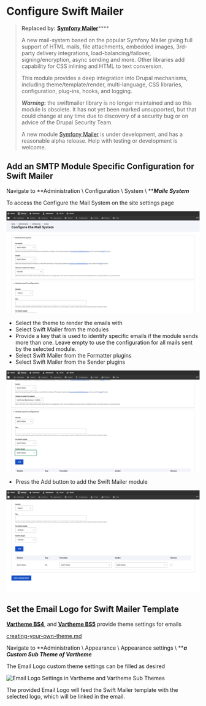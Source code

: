# Configure Swift Mailer

> **Replaced by:** [**Symfony Mailer**](https://www.drupal.org/project/symfony\_mailer)****
>
> A new mail-system based on the popular Symfony Mailer giving full support of HTML mails, file attachments, embedded images, 3rd-party delivery integrations, load-balancing/failover, signing/encryption, async sending and more. Other libraries add capability for CSS inlining and HTML to text conversion.
>
> This module provides a deep integration into Drupal mechanisms, including theme/template/render, multi-language, CSS libraries, configuration, plug-ins, hooks, and logging.
>
>
>
> _**Warning**_**:** the swiftmailer library is no longer maintained and so this module is obsolete. It has not yet been marked unsupported, but that could change at any time due to discovery of a security bug or on advice of the Drupal Security Team.
>
> A new module [Symfony Mailer](https://www.drupal.org/project/symfony\_mailer) is under development, and has a reasonable alpha release. Help with testing or development is welcome.

## Add an SMTP Module Specific Configuration for  Swift Mailer

Navigate to **Administration \ Configuration \ System \ **_**Maile System**_

To access the Configure the Mail System on the site settings page

![Configure the Maile System Settings Page](../../../.gitbook/assets/Configure-the-Mail-System--varbase9005d2.png)

* Select the theme to render the emails with
* Select Swift Mailer from the modules
* Provide a key that is used to identify specific emails if the module sends more than one. Leave empty to use the configuration for all mails sent by the selected module.
* Select Swift Mailer from the Formatter plugins
* Select Swift Mailer from the Sender plugins

![Add a Swift Mailer Module](../../../.gitbook/assets/Configure-the-Mail-System-2-varbase9005d2.png)

* Press the Add button to add the Swift Mailer module

![The Swfit Mailer Module in the Mail System](../../../.gitbook/assets/Configure-the-Mail-System-3-varbase9005d2.png)

## Set the Email Logo for Swift Mailer Template

&#x20;[**Vartheme BS4**](https://www.drupal.org/project/vartheme\_bs4), and [**Vartheme BS5**](https://www.drupal.org/project/vartheme\_bs5) provide theme settings for emails

[creating-your-own-theme.md](../../theme-development-with-varbase/creating-your-own-theme.md "mention")

Navigate to **Administration \ Appearance \ Appearance settings \ **_**a Custom Sub Theme of Vartheme**_

The Email Logo custom theme settings can be filled as desired

![Email Logo Settings in Vartheme and Vartheme Sub Themes](<../../../.gitbook/assets/Email Logo - Vartheme (Bootstrap 4 - SASS) \_ varbase90x1.png>)

The provided Email Logo will feed the Swift Mailer template with the selected logo, which will be linked in the email.
